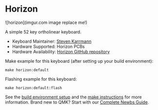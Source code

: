 # Horizon

![horizon](imgur.com image replace me!)

A simple 52 key ortholinear keyboard.

* Keyboard Maintainer: [Steven Karrmann](https://github.com/skarrmann)
* Hardware Supported: Horizon PCBs
* Hardware Availability: [Horizon GitHub repository](https://github.com/skarrmann/horizon)

Make example for this keyboard (after setting up your build environment):

    make horizon:default

Flashing example for this keyboard:

    make horizon:default:flash

See the [build environment setup](https://docs.qmk.fm/#/getting_started_build_tools) and the [make instructions](https://docs.qmk.fm/#/getting_started_make_guide) for more information. Brand new to QMK? Start with our [Complete Newbs Guide](https://docs.qmk.fm/#/newbs).
